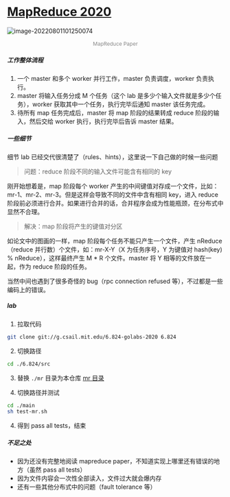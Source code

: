 # [MapReduce 2020](http://nil.lcs.mit.edu/6.824/2020/labs/lab-mr.html)

![image-20220801101250074](https://s2.loli.net/2022/08/01/SkC1BceMjr4ypDV.png)

<p align="center" style="color: #888; font-size: 12px;">MapReduce Paper</p>

##### 工作整体流程

1. 一个 master 和多个 worker 并行工作，master 负责调度，worker 负责执行。
2. master 将输入任务分成 M 个任务（这个 lab 是多少个输入文件就是多少个任务），worker 获取其中一个任务，执行完毕后通知 master 该任务完成。
3. 待所有 map 任务完成后，master 将 map 阶段的结果转成 reduce 阶段的输入，然后交给 worker 执行，执行完毕后告诉 master 结果。

##### 一些细节

细节 lab 已经交代很清楚了（rules、hints），这里说一下自己做的时候一些问题

> 问题：reduce 阶段不同的输入文件可能含有相同的 key

刚开始想着是，map 阶段每个 worker 产生的中间键值对存成一个文件，比如：mr-1、mr-2、mr-3。但是这样会导致不同的文件中含有相同 key，进入 reduce 阶段前必须进行合并。如果进行合并的话，合并程序会成为性能瓶颈，在分布式中显然不合理。

> 解决：map 阶段将产生的键值对分区

如论文中的图画的一样，map 阶段每个任务不能只产生一个文件，产生 nReduce（reduce 并行数）个文件，如：mr-X-Y（X 为任务序号，Y 为键值对 hash(key) % nReduce），这样最终产生 M * R 个文件。master 将 Y 相等的文件放在一起，作为 reduce 阶段的任务。

当然中间也遇到了很多奇怪的 bug（rpc connection refused 等），不过都是一些编码上的错误。

##### lab

1. 拉取代码

```bash
git clone git://g.csail.mit.edu/6.824-golabs-2020 6.824
```

2. 切换路径

```bash
cd ./6.824/src
```

3. 替换 ```./mr``` 目录为本仓库 [mr 目录](./mr)

3. 切换路径并测试

```bash
cd ./main
sh test-mr.sh
```

4. 得到 pass all tests，结束

##### 不足之处

- 因为还没有完整地阅读 mapreduce paper，不知道实现上哪里还有错误的地方（虽然 pass all tests）
- 因为文件内容会一次性全部读入，文件过大就会爆内存
- 还有一些其他分布式中的问题（fault tolerance 等）